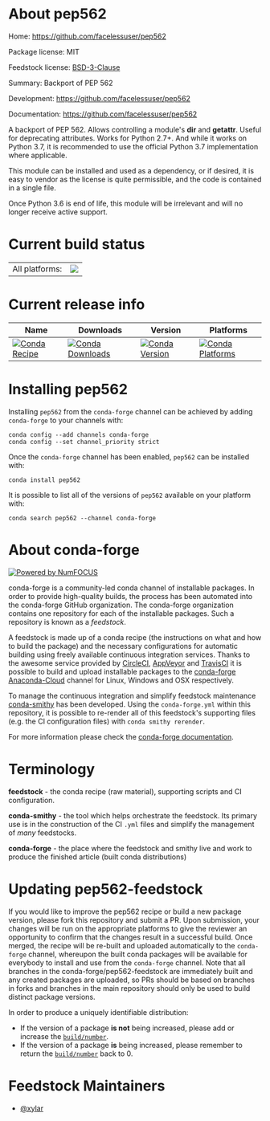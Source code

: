 About pep562
============

Home: https://github.com/facelessuser/pep562

Package license: MIT

Feedstock license: [BSD-3-Clause](https://github.com/conda-forge/pep562-feedstock/blob/master/LICENSE.txt)

Summary: Backport of PEP 562

Development: https://github.com/facelessuser/pep562

Documentation: https://github.com/facelessuser/pep562

A backport of PEP 562. Allows controlling a module's __dir__ and
__getattr__. Useful for deprecating attributes. Works for Python 2.7+. And
while it works on Python 3.7, it is recommended to use the official Python
3.7 implementation where applicable.

This module can be installed and used as a dependency, or if desired, it is
easy to vendor as the license is quite permissible, and the code is
contained in a single file.

Once Python 3.6 is end of life, this module will be irrelevant and will no
longer receive active support.


Current build status
====================


<table><tr><td>All platforms:</td>
    <td>
      <a href="https://dev.azure.com/conda-forge/feedstock-builds/_build/latest?definitionId=11856&branchName=master">
        <img src="https://dev.azure.com/conda-forge/feedstock-builds/_apis/build/status/pep562-feedstock?branchName=master">
      </a>
    </td>
  </tr>
</table>

Current release info
====================

| Name | Downloads | Version | Platforms |
| --- | --- | --- | --- |
| [![Conda Recipe](https://img.shields.io/badge/recipe-pep562-green.svg)](https://anaconda.org/conda-forge/pep562) | [![Conda Downloads](https://img.shields.io/conda/dn/conda-forge/pep562.svg)](https://anaconda.org/conda-forge/pep562) | [![Conda Version](https://img.shields.io/conda/vn/conda-forge/pep562.svg)](https://anaconda.org/conda-forge/pep562) | [![Conda Platforms](https://img.shields.io/conda/pn/conda-forge/pep562.svg)](https://anaconda.org/conda-forge/pep562) |

Installing pep562
=================

Installing `pep562` from the `conda-forge` channel can be achieved by adding `conda-forge` to your channels with:

```
conda config --add channels conda-forge
conda config --set channel_priority strict
```

Once the `conda-forge` channel has been enabled, `pep562` can be installed with:

```
conda install pep562
```

It is possible to list all of the versions of `pep562` available on your platform with:

```
conda search pep562 --channel conda-forge
```


About conda-forge
=================

[![Powered by NumFOCUS](https://img.shields.io/badge/powered%20by-NumFOCUS-orange.svg?style=flat&colorA=E1523D&colorB=007D8A)](http://numfocus.org)

conda-forge is a community-led conda channel of installable packages.
In order to provide high-quality builds, the process has been automated into the
conda-forge GitHub organization. The conda-forge organization contains one repository
for each of the installable packages. Such a repository is known as a *feedstock*.

A feedstock is made up of a conda recipe (the instructions on what and how to build
the package) and the necessary configurations for automatic building using freely
available continuous integration services. Thanks to the awesome service provided by
[CircleCI](https://circleci.com/), [AppVeyor](https://www.appveyor.com/)
and [TravisCI](https://travis-ci.com/) it is possible to build and upload installable
packages to the [conda-forge](https://anaconda.org/conda-forge)
[Anaconda-Cloud](https://anaconda.org/) channel for Linux, Windows and OSX respectively.

To manage the continuous integration and simplify feedstock maintenance
[conda-smithy](https://github.com/conda-forge/conda-smithy) has been developed.
Using the ``conda-forge.yml`` within this repository, it is possible to re-render all of
this feedstock's supporting files (e.g. the CI configuration files) with ``conda smithy rerender``.

For more information please check the [conda-forge documentation](https://conda-forge.org/docs/).

Terminology
===========

**feedstock** - the conda recipe (raw material), supporting scripts and CI configuration.

**conda-smithy** - the tool which helps orchestrate the feedstock.
                   Its primary use is in the construction of the CI ``.yml`` files
                   and simplify the management of *many* feedstocks.

**conda-forge** - the place where the feedstock and smithy live and work to
                  produce the finished article (built conda distributions)


Updating pep562-feedstock
=========================

If you would like to improve the pep562 recipe or build a new
package version, please fork this repository and submit a PR. Upon submission,
your changes will be run on the appropriate platforms to give the reviewer an
opportunity to confirm that the changes result in a successful build. Once
merged, the recipe will be re-built and uploaded automatically to the
`conda-forge` channel, whereupon the built conda packages will be available for
everybody to install and use from the `conda-forge` channel.
Note that all branches in the conda-forge/pep562-feedstock are
immediately built and any created packages are uploaded, so PRs should be based
on branches in forks and branches in the main repository should only be used to
build distinct package versions.

In order to produce a uniquely identifiable distribution:
 * If the version of a package **is not** being increased, please add or increase
   the [``build/number``](https://docs.conda.io/projects/conda-build/en/latest/resources/define-metadata.html#build-number-and-string).
 * If the version of a package **is** being increased, please remember to return
   the [``build/number``](https://docs.conda.io/projects/conda-build/en/latest/resources/define-metadata.html#build-number-and-string)
   back to 0.

Feedstock Maintainers
=====================

* [@xylar](https://github.com/xylar/)

